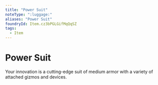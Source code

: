 ```yaml
---
title: "Power Suit"
noteType: ":luggage:"
aliases: "Power Suit"
foundryId: Item.cz3bPGLGifMqQqSZ
tags:
  - Item
---
```


# Power Suit

Your innovation is a cutting-edge suit of medium armor with a variety of attached gizmos and devices.
